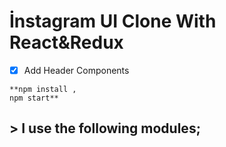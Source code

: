 # İnstagram UI Clone With React&Redux

- [x] Add Header Components


```
**npm install ,
npm start**
```



## > I use the following modules;
